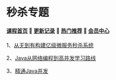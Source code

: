 # 秒杀专题

#### [**课程首页**](../../README.md) 💖 [**更新记录**](./gxjl-2024.md) 💖 [**热门推荐**](./rmtj.md) 💖 [**会员中心**](./vip.md)

1、[从无到有构建亿级微服务秒杀系统](https://edu.51cto.com/course/17450.html)

2、[Java从网络编程到高并发学习路线](https://coding.imooc.com/learningpath/route?pathId=11)

3、[精通Java并发](http://www.iprogramming.cn/spring_boot_cloud_java_concurrency.html)